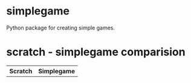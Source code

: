 # simplegame
Python package for creating simple games.
# scratch - simplegame comparision
<table>
  <tr><th>Scratch</th><th>Simplegame</th></tr>
</table>
